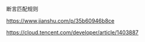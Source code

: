 断言匹配规则





https://www.jianshu.com/p/35b60946b8ce



https://cloud.tencent.com/developer/article/1403887

